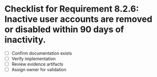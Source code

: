 # Checklist for Requirement 8.2.6: Inactive user accounts are removed or disabled within 90 days of inactivity.

- [ ] Confirm documentation exists
- [ ] Verify implementation
- [ ] Review evidence artifacts
- [ ] Assign owner for validation
